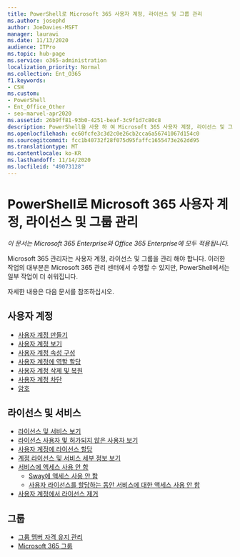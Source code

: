```yaml
---
title: PowerShell로 Microsoft 365 사용자 계정, 라이선스 및 그룹 관리
ms.author: josephd
author: JoeDavies-MSFT
manager: laurawi
ms.date: 11/13/2020
audience: ITPro
ms.topic: hub-page
ms.service: o365-administration
localization_priority: Normal
ms.collection: Ent_O365
f1.keywords:
- CSH
ms.custom:
- PowerShell
- Ent_Office_Other
- seo-marvel-apr2020
ms.assetid: 26b9ff81-93b0-4251-beaf-3c9f1d7c80c8
description: PowerShell을 사용 하 여 Microsoft 365 사용자 계정, 라이선스 및 그룹을 관리 하는 방법에 대해 알아봅니다.
ms.openlocfilehash: ec60fcfe3c3d2c0e26cb2cca6a56741067d154c0
ms.sourcegitcommit: fcc1b40732f28f075d95faffc1655473e262dd95
ms.translationtype: MT
ms.contentlocale: ko-KR
ms.lasthandoff: 11/14/2020
ms.locfileid: "49073128"
---
```

# <a name="manage-microsoft-365-user-accounts-licenses-and-groups-with-powershell"></a>PowerShell로 Microsoft 365 사용자 계정, 라이선스 및 그룹 관리

*이 문서는 Microsoft 365 Enterprise와 Office 365 Enterprise에 모두 적용됩니다.*

Microsoft 365 관리자는 사용자 계정, 라이선스 및 그룹을 관리 해야 합니다. 이러한 작업의 대부분은 Microsoft 365 관리 센터에서 수행할 수 있지만, PowerShell에서는 일부 작업이 더 쉬워집니다.

자세한 내용은 다음 문서를 참조하십시오.

## <a name="user-accounts"></a>사용자 계정

- [사용자 계정 만들기](create-user-accounts-with-microsoft-365-powershell.md)
- [사용자 계정 보기](view-user-accounts-with-microsoft-365-powershell.md)
- [사용자 계정 속성 구성](configure-user-account-properties-with-microsoft-365-powershell.md)
- [사용자 계정에 역할 할당](assign-roles-to-user-accounts-with-microsoft-365-powershell.md)
- [사용자 계정 삭제 및 복원](delete-and-restore-user-accounts-with-microsoft-365-powershell.md)
- [사용자 계정 차단](block-user-accounts-with-microsoft-365-powershell.md)
- [암호](manage-passwords-with-microsoft-365-powershell.md)

## <a name="licenses-and-services"></a>라이선스 및 서비스
- [라이선스 및 서비스 보기](view-licenses-and-services-with-microsoft-365-powershell.md)
- [라이선스 사용자 및 허가되지 않은 사용자 보기](view-licensed-and-unlicensed-users-with-microsoft-365-powershell.md)
- [사용자 계정에 라이선스 할당](assign-licenses-to-user-accounts-with-microsoft-365-powershell.md)
- [계정 라이선스 및 서비스 세부 정보 보기](view-account-license-and-service-details-with-microsoft-365-powershell.md)
- [서비스에 액세스 사용 안 함](disable-access-to-services-with-microsoft-365-powershell.md)
  - [Sway에 액세스 사용 안 함](disable-access-to-sway-with-microsoft-365-powershell.md)
  - [사용자 라이선스를 할당하는 동안 서비스에 대한 액세스 사용 안 함](disable-access-to-services-while-assigning-user-licenses.md)
- [사용자 계정에서 라이선스 제거](remove-licenses-from-user-accounts-with-microsoft-365-powershell.md)

## <a name="groups"></a>그룹
- [그룹 멤버 자격 유지 관리](maintain-group-membership-with-microsoft-365-powershell.md)
- [Microsoft 365 그룹](manage-microsoft-365-groups-with-powershell.md)
